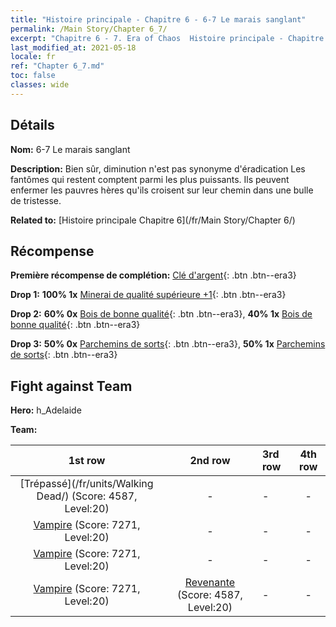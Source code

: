```yaml
---
title: "Histoire principale - Chapitre 6 - 6-7 Le marais sanglant"
permalink: /Main Story/Chapter 6_7/
excerpt: "Chapitre 6 - 7. Era of Chaos  Histoire principale - Chapitre 6_7. 6-7 Le marais sanglant"
last_modified_at: 2021-05-18
locale: fr
ref: "Chapter 6_7.md"
toc: false
classes: wide
---
```


## Détails

 **Nom:** 6-7 Le marais sanglant

 **Description:** Bien sûr, diminution n'est pas synonyme d'éradication Les fantômes qui restent comptent parmi les plus puissants. Ils peuvent enfermer les pauvres hères qu'ils croisent sur leur chemin dans une bulle de tristesse.

 **Related to:** [Histoire principale Chapitre 6](/fr/Main Story/Chapter 6/)

## Récompense

 **Première récompense de complétion:** [Clé d'argent](/ItemsFR/con_693/){: .btn .btn--era3}

 **Drop 1:** **100% 1x** [Minerai de qualité supérieure +1](/ItemsFR/mat_19/){: .btn .btn--era3}

 **Drop 2:** **60% 0x** [Bois de bonne qualité](/ItemsFR/mat_13/){: .btn .btn--era3}, **40% 1x** [Bois de bonne qualité](/ItemsFR/mat_13/){: .btn .btn--era3}

 **Drop 3:** **50% 0x** [Parchemins de sorts](/ItemsFR/con_694/){: .btn .btn--era3}, **50% 1x** [Parchemins de sorts](/ItemsFR/con_694/){: .btn .btn--era3}


## Fight against Team
 **Hero:** h_Adelaide

 **Team:**


  | 1st row | 2nd row | 3rd row | 4th row |
  |:----:|:----:|:----|:----:|
  | [Trépassé](/fr/units/Walking Dead/) (Score: 4587, Level:20)  | - | - | - |
  | [Vampire](/fr/units/Vampire/) (Score: 7271, Level:20)  | - | - | - |
  | [Vampire](/fr/units/Vampire/) (Score: 7271, Level:20)  | - | - | - |
  | [Vampire](/fr/units/Vampire/) (Score: 7271, Level:20)  | [Revenante](/fr/units/Wight/) (Score: 4587, Level:20)  | - | - |


